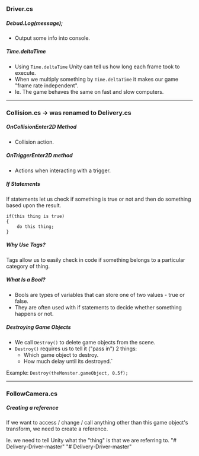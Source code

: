 ### Driver.cs

##### Debud.Log(message);
* Output some info into console.
##### Time.deltaTime
* Using `Time.deltaTime` Unity can tell us how long each frame took to execute.
* When we multiply something by `Time.deltaTime` it makes our game "frame rate independent".
* Ie. The game behaves the same on fast and slow computers.

***
### Collision.cs -> was renamed to Delivery.cs
##### OnCollisionEnter2D Method
* Collision action.

##### OnTriggerEnter2D method
* Actions when interacting with a trigger.

##### If Statements
If statements let us check if something is true or not and then do something based upon the result.
```
if(this thing is true)
{
    do this thing;
}
```
##### Why Use Tags?
Tags allow us to easily check in code if something belongs to a particular category of thing.

##### What Is a Bool?
* Bools are types of variables that can store one of two values - true or false.
* They are often used with if statements to decide whether something happens or not.

##### Destroying Game Objects
* We call `Destroy()` to delete game objects from the scene.
* `Destroy()` requires us to tell it ("pass in") 2 things:
    * Which game object to destroy.
    * How much delay until its destroyed.`

Example: `Destroy(theMonster.gameObject, 0.5f);`
***
### FollowCamera.cs
##### Creating a reference
If we want to access / change / call anything other than this game object's transform, we need to create a reference.

Ie. we need to tell Unity what the "thing" is that we are referring to.
"# Delivery-Driver-master" 
"# Delivery-Driver-master" 
